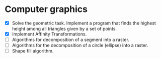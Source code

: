 # Computer graphics

- [x] Solve the geometric task. Implement a program that finds the highest height among all triangles given by a set of points.
- [x] Implement Affinity Transformations.
- [ ] Algorithms for decomposition of a segment into a raster.
- [ ] Algorithms for the decomposition of a circle (ellipse) into a raster.
- [ ] Shape fill algorithm.
